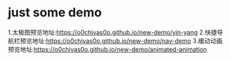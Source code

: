 # just some demo


1.太极图预览地址:https://o0chivas0o.github.io/new-demo/yin-yang
2.快捷导航栏预览地址:https://o0chivas0o.github.io/new-demo/nav-demo
3.缓动动画预览地址:https://o0chivas0o.github.io/new-demo/animated-animation